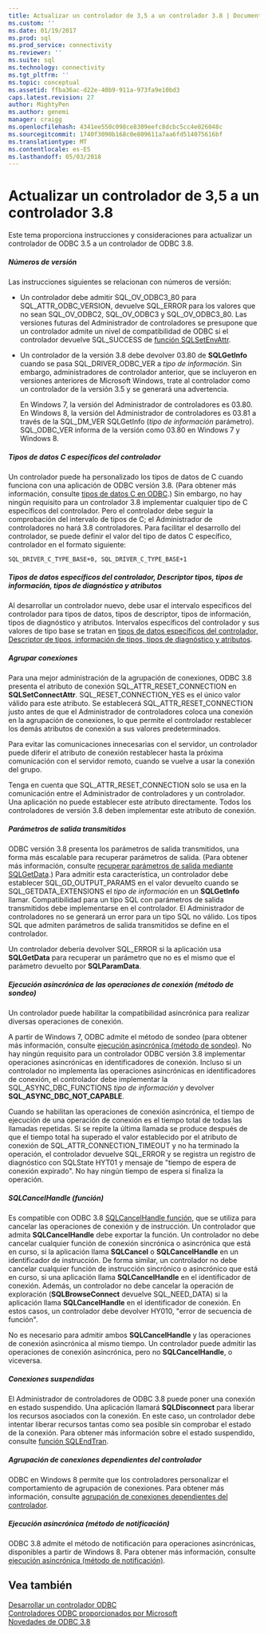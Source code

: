 ```yaml
---
title: Actualizar un controlador de 3,5 a un controlador 3.8 | Documentos de Microsoft
ms.custom: ''
ms.date: 01/19/2017
ms.prod: sql
ms.prod_service: connectivity
ms.reviewer: ''
ms.suite: sql
ms.technology: connectivity
ms.tgt_pltfrm: ''
ms.topic: conceptual
ms.assetid: ffba36ac-d22e-40b9-911a-973fa9e10bd3
caps.latest.revision: 27
author: MightyPen
ms.author: genemi
manager: craigg
ms.openlocfilehash: 4341ee550c098ce8309eefc8dcbc5cc4e026048c
ms.sourcegitcommit: 1740f3090b168c0e809611a7aa6fd514075616bf
ms.translationtype: MT
ms.contentlocale: es-ES
ms.lasthandoff: 05/03/2018
---
```

# <a name="upgrading-a-35-driver-to-a-38-driver"></a>Actualizar un controlador de 3,5 a un controlador 3.8
Este tema proporciona instrucciones y consideraciones para actualizar un controlador de ODBC 3.5 a un controlador de ODBC 3.8.  
  
##### <a name="version-numbers"></a>Números de versión  
 Las instrucciones siguientes se relacionan con números de versión:  
  
-   Un controlador debe admitir SQL_OV_ODBC3_80 para SQL_ATTR_ODBC_VERSION, devuelve SQL_ERROR para los valores que no sean SQL_OV_ODBC2, SQL_OV_ODBC3 y SQL_OV_ODBC3_80. Las versiones futuras del Administrador de controladores se presupone que un controlador admite un nivel de compatibilidad de ODBC si el controlador devuelve SQL_SUCCESS de [función SQLSetEnvAttr](../../../odbc/reference/syntax/sqlsetenvattr-function.md).  
  
-   Un controlador de la versión 3.8 debe devolver 03.80 de **SQLGetInfo** cuando se pasa SQL_DRIVER_ODBC_VER a *tipo de información*. Sin embargo, administradores de controlador anterior, que se incluyeron en versiones anteriores de Microsoft Windows, trate al controlador como un controlador de la versión 3.5 y se generará una advertencia.  
  
     En Windows 7, la versión del Administrador de controladores es 03.80. En Windows 8, la versión del Administrador de controladores es 03.81 a través de la SQL_DM_VER SQLGetInfo (*tipo de información* parámetro). SQL_ODBC_VER informa de la versión como 03.80 en Windows 7 y Windows 8.  
  
##### <a name="driver-specific-c-data-types"></a>Tipos de datos C específicos del controlador  
 Un controlador puede ha personalizado los tipos de datos de C cuando funciona con una aplicación de ODBC versión 3.8. (Para obtener más información, consulte [tipos de datos C en ODBC](../../../odbc/reference/develop-app/c-data-types-in-odbc.md).) Sin embargo, no hay ningún requisito para un controlador 3.8 implementar cualquier tipo de C específicos del controlador. Pero el controlador debe seguir la comprobación del intervalo de tipos de C; el Administrador de controladores no hará 3.8 controladores. Para facilitar el desarrollo del controlador, se puede definir el valor del tipo de datos C específico, controlador en el formato siguiente:  
  
```  
SQL_DRIVER_C_TYPE_BASE+0, SQL_DRIVER_C_TYPE_BASE+1  
```  
  
##### <a name="driver-specific-data-types-descriptor-types-information-types-diagnostic-types-and-attributes"></a>Tipos de datos específicos del controlador, Descriptor tipos, tipos de información, tipos de diagnóstico y atributos  
 Al desarrollar un controlador nuevo, debe usar el intervalo específicos del controlador para tipos de datos, tipos de descriptor, tipos de información, tipos de diagnóstico y atributos. Intervalos específicos del controlador y sus valores de tipo base se tratan en [tipos de datos específicos del controlador, Descriptor de tipos, información de tipos, tipos de diagnóstico y atributos](../../../odbc/reference/develop-app/driver-specific-data-types-descriptor-information-diagnostic.md).  
  
##### <a name="connection-pooling"></a>Agrupar conexiones  
 Para una mejor administración de la agrupación de conexiones, ODBC 3.8 presenta el atributo de conexión SQL_ATTR_RESET_CONNECTION en **SQLSetConnectAttr**. SQL_RESET_CONNECTION_YES es el único valor válido para este atributo. Se establecerá SQL_ATTR_RESET_CONNECTION justo antes de que el Administrador de controladores coloca una conexión en la agrupación de conexiones, lo que permite el controlador restablecer los demás atributos de conexión a sus valores predeterminados.  
  
 Para evitar las comunicaciones innecesarias con el servidor, un controlador puede diferir el atributo de conexión restablecer hasta la próxima comunicación con el servidor remoto, cuando se vuelve a usar la conexión del grupo.  
  
 Tenga en cuenta que SQL_ATTR_RESET_CONNECTION solo se usa en la comunicación entre el Administrador de controladores y un controlador. Una aplicación no puede establecer este atributo directamente. Todos los controladores de versión 3.8 deben implementar este atributo de conexión.  
  
##### <a name="streamed-output-parameters"></a>Parámetros de salida transmitidos  
 ODBC versión 3.8 presenta los parámetros de salida transmitidos, una forma más escalable para recuperar parámetros de salida. (Para obtener más información, consulte [recuperar parámetros de salida mediante SQLGetData](../../../odbc/reference/develop-app/retrieving-output-parameters-using-sqlgetdata.md).) Para admitir esta característica, un controlador debe establecer SQL_GD_OUTPUT_PARAMS en el valor devuelto cuando se SQL_GETDATA_EXTENSIONS el *tipo de información* en un **SQLGetInfo** llamar. Compatibilidad para un tipo SQL con parámetros de salida transmitidos debe implementarse en el controlador. El Administrador de controladores no se generará un error para un tipo SQL no válido. Los tipos SQL que admiten parámetros de salida transmitidos se define en el controlador.  
  
 Un controlador debería devolver SQL_ERROR si la aplicación usa **SQLGetData** para recuperar un parámetro que no es el mismo que el parámetro devuelto por **SQLParamData**.  
  
##### <a name="asynchronous-execution-for-connection-operations-polling-method"></a>Ejecución asincrónica de las operaciones de conexión (método de sondeo)  
 Un controlador puede habilitar la compatibilidad asincrónica para realizar diversas operaciones de conexión.  
  
 A partir de Windows 7, ODBC admite el método de sondeo (para obtener más información, consulte [ejecución asincrónica (método de sondeo)](../../../odbc/reference/develop-app/asynchronous-execution-polling-method.md). No hay ningún requisito para un controlador ODBC versión 3.8 implementar operaciones asincrónicas en identificadores de conexión. Incluso si un controlador no implementa las operaciones asincrónicas en identificadores de conexión, el controlador debe implementar la SQL_ASYNC_DBC_FUNCTIONS *tipo de información* y devolver **SQL_ASYNC_DBC_NOT_CAPABLE**.  
  
 Cuando se habilitan las operaciones de conexión asincrónica, el tiempo de ejecución de una operación de conexión es el tiempo total de todas las llamadas repetidas. Si se repite la última llamada se produce después de que el tiempo total ha superado el valor establecido por el atributo de conexión de SQL_ATTR_CONNECTION_TIMEOUT y no ha terminado la operación, el controlador devuelve SQL_ERROR y se registra un registro de diagnóstico con SQLState HYT01 y mensaje de "tiempo de espera de conexión expirado". No hay ningún tiempo de espera si finaliza la operación.  
  
##### <a name="sqlcancelhandle-function"></a>SQLCancelHandle (función)  
 Es compatible con ODBC 3.8 [SQLCancelHandle función](../../../odbc/reference/syntax/sqlcancelhandle-function.md), que se utiliza para cancelar las operaciones de conexión y de instrucción. Un controlador que admita **SQLCancelHandle** debe exportar la función. Un controlador no debe cancelar cualquier función de conexión sincrónica o asincrónica que está en curso, si la aplicación llama **SQLCancel** o **SQLCancelHandle** en un identificador de instrucción. De forma similar, un controlador no debe cancelar cualquier función de instrucción sincrónico o asincrónico que está en curso, si una aplicación llama **SQLCancelHandle** en el identificador de conexión. Además, un controlador no debe cancelar la operación de exploración (**SQLBrowseConnect** devuelve SQL_NEED_DATA) si la aplicación llama **SQLCancelHandle** en el identificador de conexión. En estos casos, un controlador debe devolver HY010, "error de secuencia de función".  
  
 No es necesario para admitir ambos **SQLCancelHandle** y las operaciones de conexión asincrónica al mismo tiempo. Un controlador puede admitir las operaciones de conexión asincrónica, pero no **SQLCancelHandle**, o viceversa.  
  
##### <a name="suspended-connections"></a>Conexiones suspendidas  
 El Administrador de controladores de ODBC 3.8 puede poner una conexión en estado suspendido. Una aplicación llamará **SQLDisconnect** para liberar los recursos asociados con la conexión. En este caso, un controlador debe intentar liberar recursos tantas como sea posible sin comprobar el estado de la conexión. Para obtener más información sobre el estado suspendido, consulte [función SQLEndTran](../../../odbc/reference/syntax/sqlendtran-function.md).  
  
##### <a name="driver-aware-connection-pooling"></a>Agrupación de conexiones dependientes del controlador  
 ODBC en Windows 8 permite que los controladores personalizar el comportamiento de agrupación de conexiones. Para obtener más información, consulte [agrupación de conexiones dependientes del controlador](../../../odbc/reference/develop-app/driver-aware-connection-pooling.md).  
  
##### <a name="asynchronous-execution-notification-method"></a>Ejecución asincrónica (método de notificación)  
 ODBC 3.8 admite el método de notificación para operaciones asincrónicas, disponibles a partir de Windows 8. Para obtener más información, consulte [ejecución asincrónica (método de notificación)](../../../odbc/reference/develop-app/asynchronous-execution-notification-method.md).  
  
## <a name="see-also"></a>Vea también  
 [Desarrollar un controlador ODBC](../../../odbc/reference/develop-driver/developing-an-odbc-driver.md)   
 [Controladores ODBC proporcionados por Microsoft](../../../odbc/microsoft/microsoft-supplied-odbc-drivers.md)   
 [Novedades de ODBC 3.8](../../../odbc/reference/what-s-new-in-odbc-3-8.md)
